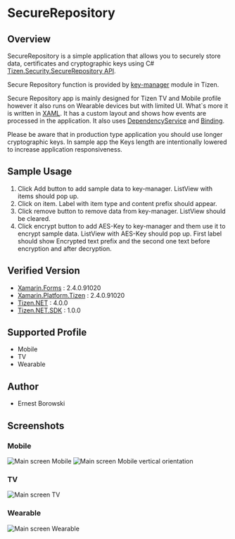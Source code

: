 # SecureRepository
## Overview
SecureRepository is a simple application that allows you to securely store data, certificates and cryptographic keys
using C# [Tizen.Security.SecureRepository API](https://developer.tizen.org/dev-guide/csapi/api/Tizen.Security.SecureRepository.html).

Secure Repository function is provided by [key-manager](https://wiki.tizen.org/Security/Tizen_3.X_Key_Manager) module in Tizen.

Secure Repository app is mainly designed for Tizen TV and Mobile profile however it also runs on Wearable devices but with limited UI. 
What`s more it is written in [XAML](https://developer.xamarin.com/guides/xamarin-forms/xaml/).
It has a custom layout and shows how events are processed in the application.
It also uses [DependencyService](https://developer.xamarin.com/guides/xamarin-forms/application-fundamentals/dependency-service/)
and [Binding](https://developer.xamarin.com/guides/xamarin-forms/xaml/xaml-basics/data_binding_basics/).
 
Please be aware that in production type application you should use longer cryptographic keys.
In sample app the Keys length are intentionally lowered to increase application responsiveness. 

## Sample Usage
1. Click Add button to add sample data to key-manager. ListView with items should pop up.
2. Click on item. Label with item type and content prefix should appear. 
3. Click remove button to remove data from key-manager. ListView should be cleared. 
4. Click encrypt button to add AES-Key to key-manager and them use it to encrypt sample data.
ListView with AES-Key should pop up. First label should show Encrypted text prefix
and the second one text before encryption and after decryption.


## Verified Version
* [Xamarin.Forms](https://www.xamarin.com/forms) : 2.4.0.91020
* [Xamarin.Platform.Tizen](https://www.xamarin.com/forms) : 2.4.0.91020
* [Tizen.NET](https://www.tizen.org/) : 4.0.0
* [Tizen.NET.SDK](https://www.tizen.org/) : 1.0.0

## Supported Profile
* Mobile
* TV
* Wearable

## Author
* Ernest Borowski

## Screenshots
### Mobile
![Main screen Mobile](./SecureRepository/Screenshots/Tizen/main_screen_Mobile.png)
![Main screen Mobile vertical orientation](./SecureRepository/Screenshots/Tizen/main_screen_Mobile_vertical.png)
### TV
![Main screen TV](./SecureRepository/Screenshots/Tizen/main_screen_TV.png)
### Wearable
![Main screen Wearable](./SecureRepository/Screenshots/Tizen/main_screen_Wearable.png)
